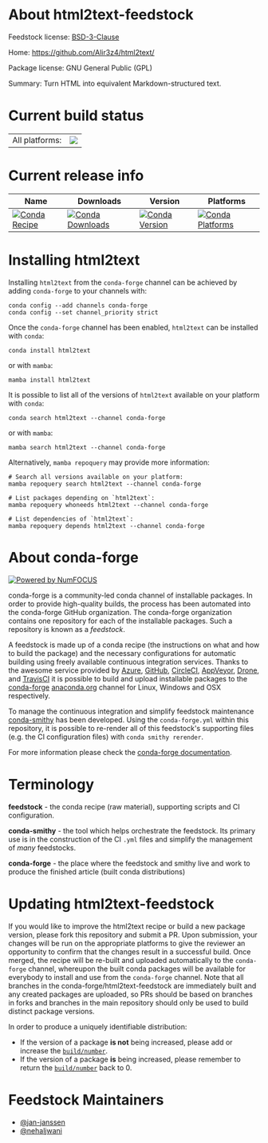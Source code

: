 About html2text-feedstock
=========================

Feedstock license: [BSD-3-Clause](https://github.com/conda-forge/html2text-feedstock/blob/main/LICENSE.txt)

Home: https://github.com/Alir3z4/html2text/

Package license: GNU General Public (GPL)

Summary: Turn HTML into equivalent Markdown-structured text.

Current build status
====================


<table><tr><td>All platforms:</td>
    <td>
      <a href="https://dev.azure.com/conda-forge/feedstock-builds/_build/latest?definitionId=8314&branchName=main">
        <img src="https://dev.azure.com/conda-forge/feedstock-builds/_apis/build/status/html2text-feedstock?branchName=main">
      </a>
    </td>
  </tr>
</table>

Current release info
====================

| Name | Downloads | Version | Platforms |
| --- | --- | --- | --- |
| [![Conda Recipe](https://img.shields.io/badge/recipe-html2text-green.svg)](https://anaconda.org/conda-forge/html2text) | [![Conda Downloads](https://img.shields.io/conda/dn/conda-forge/html2text.svg)](https://anaconda.org/conda-forge/html2text) | [![Conda Version](https://img.shields.io/conda/vn/conda-forge/html2text.svg)](https://anaconda.org/conda-forge/html2text) | [![Conda Platforms](https://img.shields.io/conda/pn/conda-forge/html2text.svg)](https://anaconda.org/conda-forge/html2text) |

Installing html2text
====================

Installing `html2text` from the `conda-forge` channel can be achieved by adding `conda-forge` to your channels with:

```
conda config --add channels conda-forge
conda config --set channel_priority strict
```

Once the `conda-forge` channel has been enabled, `html2text` can be installed with `conda`:

```
conda install html2text
```

or with `mamba`:

```
mamba install html2text
```

It is possible to list all of the versions of `html2text` available on your platform with `conda`:

```
conda search html2text --channel conda-forge
```

or with `mamba`:

```
mamba search html2text --channel conda-forge
```

Alternatively, `mamba repoquery` may provide more information:

```
# Search all versions available on your platform:
mamba repoquery search html2text --channel conda-forge

# List packages depending on `html2text`:
mamba repoquery whoneeds html2text --channel conda-forge

# List dependencies of `html2text`:
mamba repoquery depends html2text --channel conda-forge
```


About conda-forge
=================

[![Powered by
NumFOCUS](https://img.shields.io/badge/powered%20by-NumFOCUS-orange.svg?style=flat&colorA=E1523D&colorB=007D8A)](https://numfocus.org)

conda-forge is a community-led conda channel of installable packages.
In order to provide high-quality builds, the process has been automated into the
conda-forge GitHub organization. The conda-forge organization contains one repository
for each of the installable packages. Such a repository is known as a *feedstock*.

A feedstock is made up of a conda recipe (the instructions on what and how to build
the package) and the necessary configurations for automatic building using freely
available continuous integration services. Thanks to the awesome service provided by
[Azure](https://azure.microsoft.com/en-us/services/devops/), [GitHub](https://github.com/),
[CircleCI](https://circleci.com/), [AppVeyor](https://www.appveyor.com/),
[Drone](https://cloud.drone.io/welcome), and [TravisCI](https://travis-ci.com/)
it is possible to build and upload installable packages to the
[conda-forge](https://anaconda.org/conda-forge) [anaconda.org](https://anaconda.org/)
channel for Linux, Windows and OSX respectively.

To manage the continuous integration and simplify feedstock maintenance
[conda-smithy](https://github.com/conda-forge/conda-smithy) has been developed.
Using the ``conda-forge.yml`` within this repository, it is possible to re-render all of
this feedstock's supporting files (e.g. the CI configuration files) with ``conda smithy rerender``.

For more information please check the [conda-forge documentation](https://conda-forge.org/docs/).

Terminology
===========

**feedstock** - the conda recipe (raw material), supporting scripts and CI configuration.

**conda-smithy** - the tool which helps orchestrate the feedstock.
                   Its primary use is in the construction of the CI ``.yml`` files
                   and simplify the management of *many* feedstocks.

**conda-forge** - the place where the feedstock and smithy live and work to
                  produce the finished article (built conda distributions)


Updating html2text-feedstock
============================

If you would like to improve the html2text recipe or build a new
package version, please fork this repository and submit a PR. Upon submission,
your changes will be run on the appropriate platforms to give the reviewer an
opportunity to confirm that the changes result in a successful build. Once
merged, the recipe will be re-built and uploaded automatically to the
`conda-forge` channel, whereupon the built conda packages will be available for
everybody to install and use from the `conda-forge` channel.
Note that all branches in the conda-forge/html2text-feedstock are
immediately built and any created packages are uploaded, so PRs should be based
on branches in forks and branches in the main repository should only be used to
build distinct package versions.

In order to produce a uniquely identifiable distribution:
 * If the version of a package **is not** being increased, please add or increase
   the [``build/number``](https://docs.conda.io/projects/conda-build/en/latest/resources/define-metadata.html#build-number-and-string).
 * If the version of a package **is** being increased, please remember to return
   the [``build/number``](https://docs.conda.io/projects/conda-build/en/latest/resources/define-metadata.html#build-number-and-string)
   back to 0.

Feedstock Maintainers
=====================

* [@jan-janssen](https://github.com/jan-janssen/)
* [@nehaljwani](https://github.com/nehaljwani/)


